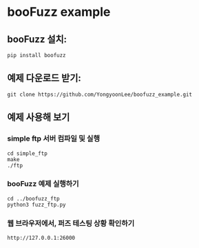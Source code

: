# booFuzz example


## booFuzz 설치:

```
pip install boofuzz
```

## 예제 다운로드 받기:
```
git clone https://github.com/YongyoonLee/boofuzz_example.git
```

## 예제 사용해 보기
### simple ftp 서버 컴파일 및 실행
```
cd simple_ftp
make
./ftp
```
### booFuzz 예제 실행하기 
```
cd ../boofuzz_ftp
python3 fuzz_ftp.py
```
### 웹 브라우저에서, 퍼즈 테스팅 상황 확인하기
```
http://127.0.0.1:26000
```